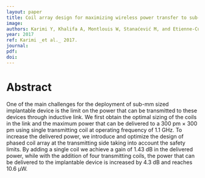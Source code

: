 ```yaml
---
layout: paper
title: Coil array design for maximizing wireless power transfer to sub-mm sized implantable devices
image:
authors: Karimi Y, Khalifa A, Montlouis W, Stanaćević M, and Etienne-Cummings R.
year: 2017
ref: Karimi _et al._ 2017.
journal: 
pdf: 
doi: 
---
```


# Abstract
One of the main challenges for the deployment of sub-mm sized implantable device is the limit on the power that can be transmitted to these devices through inductive link. We first obtain the optimal sizing of the coils in the link and the maximum power that can be delivered to a 300 pm × 300 pm using single transmitting coil at operating frequency of 1.1 GHz. To increase the delivered power, we introduce and optimize the design of phased coil array at the transmitting side taking into account the safety limits. By adding a single coil we achieve a gain of 1.43 dB in the delivered power, while with the addition of four transmitting coils, the power that can be delivered to the implantable device is increased by 4.3 dB and reaches 10.6 μW.

